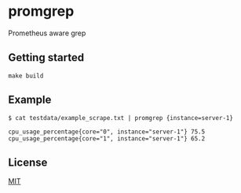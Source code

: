 # promgrep

Prometheus aware grep

## Getting started

```console
make build
```

## Example

```console
$ cat testdata/example_scrape.txt | promgrep {instance=server-1}

cpu_usage_percentage{core="0", instance="server-1"} 75.5
cpu_usage_percentage{core="1", instance="server-1"} 65.2
```

## License

[MIT](./LICENSE)
